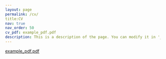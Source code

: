 ```yaml
---
layout: page
permalink: /cv/
title:CV
nav: true
nav_order: 50
cv_pdf: example_pdf.pdf
description: This is a description of the page. You can modify it in '_pages/cv.md'. You can also change or remove the top pdf download button.
---
```




<div>
  <a href="example_pdf.pdf"> example_pdf.pdf</a>
</div>
